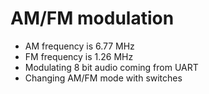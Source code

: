 # AM/FM modulation
* AM frequency is 6.77 MHz
* FM frequency is 1.26 MHz
* Modulating 8 bit audio coming from UART
* Changing AM/FM mode with switches
